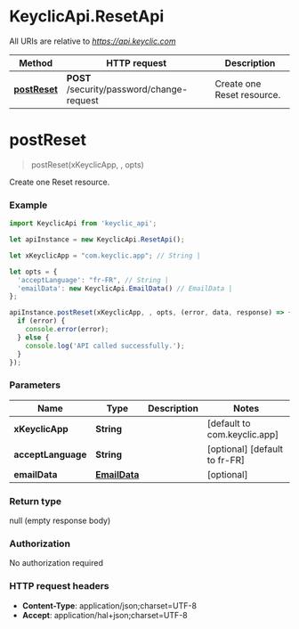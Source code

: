 # KeyclicApi.ResetApi

All URIs are relative to *https://api.keyclic.com*

Method | HTTP request | Description
------------- | ------------- | -------------
[**postReset**](ResetApi.md#postReset) | **POST** /security/password/change-request | Create one Reset resource.


<a name="postReset"></a>
# **postReset**
> postReset(xKeyclicApp, , opts)

Create one Reset resource.

### Example
```javascript
import KeyclicApi from 'keyclic_api';

let apiInstance = new KeyclicApi.ResetApi();

let xKeyclicApp = "com.keyclic.app"; // String | 

let opts = { 
  'acceptLanguage': "fr-FR", // String | 
  'emailData': new KeyclicApi.EmailData() // EmailData | 
};

apiInstance.postReset(xKeyclicApp, , opts, (error, data, response) => {
  if (error) {
    console.error(error);
  } else {
    console.log('API called successfully.');
  }
});
```

### Parameters

Name | Type | Description  | Notes
------------- | ------------- | ------------- | -------------
 **xKeyclicApp** | **String**|  | [default to com.keyclic.app]
 **acceptLanguage** | **String**|  | [optional] [default to fr-FR]
 **emailData** | [**EmailData**](EmailData.md)|  | [optional] 

### Return type

null (empty response body)

### Authorization

No authorization required

### HTTP request headers

 - **Content-Type**: application/json;charset=UTF-8
 - **Accept**: application/hal+json;charset=UTF-8

